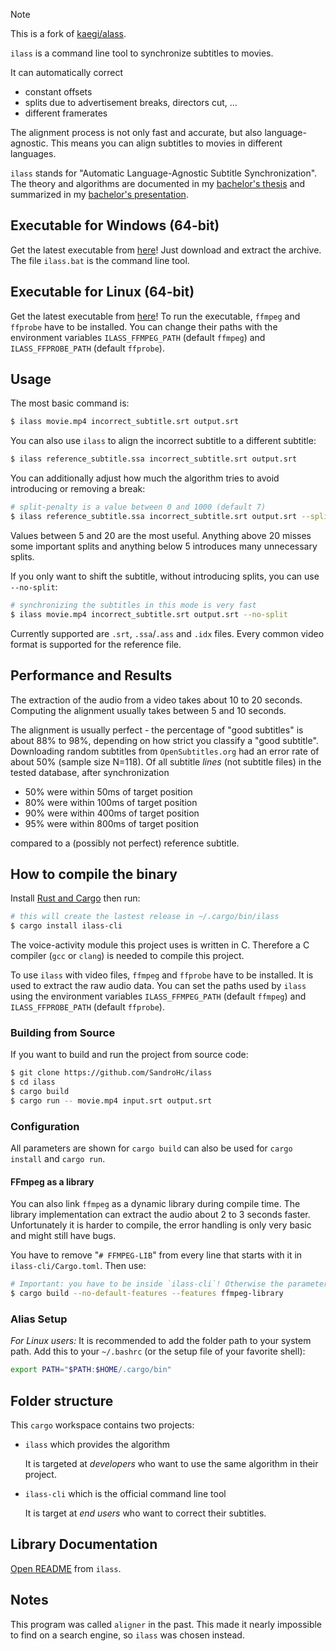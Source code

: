 > [!NOTE]
> This is a fork of [kaegi/alass](https://github.com/kaegi/alass).

`ilass` is a command line tool to synchronize subtitles to movies.

It can automatically correct

 - constant offsets
 - splits due to advertisement breaks, directors cut, ...
 - different framerates

The alignment process is not only fast and
accurate, but also language-agnostic. This means
you can align subtitles to movies in different
languages.

`ilass` stands for "Automatic Language-Agnostic Subtitle Synchronization". The theory and algorithms
are documented in my [bachelor's thesis](documentation/thesis.pdf)
and summarized in my [bachelor's presentation](documentation/slides.pdf).


## Executable for Windows (64-bit)

Get the latest executable from [here](https://github.com/SandroHc/ilass/releases)! Just download and extract the archive. The file `ilass.bat` is the command line tool.

## Executable for Linux (64-bit)

Get the latest executable from [here](https://github.com/SandroHc/ilass/releases)! To run the executable, `ffmpeg` and
`ffprobe` have to be installed.
You can change their paths with the environment variables
`ILASS_FFMPEG_PATH` (default `ffmpeg`) and `ILASS_FFPROBE_PATH` (default `ffprobe`). 

## Usage

The most basic command is:

```bash
$ ilass movie.mp4 incorrect_subtitle.srt output.srt
```

You can also use `ilass` to align the incorrect subtitle to a different subtitle:

```bash
$ ilass reference_subtitle.ssa incorrect_subtitle.srt output.srt
```

You can additionally adjust how much the algorithm tries to avoid introducing or removing a break:

```bash
# split-penalty is a value between 0 and 1000 (default 7)
$ ilass reference_subtitle.ssa incorrect_subtitle.srt output.srt --split-penalty 10
```

Values between 5 and 20 are the most useful. Anything above 20 misses some important splits and anything below 5 introduces many unnecessary splits.

If you only want to shift the subtitle, without introducing splits, you can use `--no-split`:

```bash
# synchronizing the subtitles in this mode is very fast
$ ilass movie.mp4 incorrect_subtitle.srt output.srt --no-split
```

Currently supported are `.srt`, `.ssa`/`.ass` and `.idx` files. Every common video format is supported for the reference file.


## Performance and Results

The extraction of the audio from a video takes about 10 to 20 seconds. Computing the alignment usually takes between 5 and 10 seconds.

The alignment is usually perfect -
the percentage of "good subtitles" is about 88% to 98%, depending on how strict you classify a "good subtitle".
Downloading random subtitles
from `OpenSubtitles.org` had an error rate of about 50%
(sample size N=118).
Of all subtitle _lines_ (not subtitle files) in the tested database,
after synchronization

 - 50% were within 50ms of target position
 - 80% were within 100ms of target position
 - 90% were within 400ms of target position
 - 95% were within 800ms of target position

compared to a (possibly not perfect) reference subtitle.

## How to compile the binary

Install [Rust and Cargo](https://www.rust-lang.org/en-US/install.html) then run:

```bash
# this will create the lastest release in ~/.cargo/bin/ilass
$ cargo install ilass-cli
```


The voice-activity module this project uses is written in C. Therefore a C compiler (`gcc` or `clang`) is needed to compile this project.

To use `ilass` with video files, `ffmpeg` and `ffprobe` have to be installed. It is used to extract the raw audio data. You can set the paths used by `ilass` using the environment variables `ILASS_FFMPEG_PATH` (default `ffmpeg`) and `ILASS_FFPROBE_PATH` (default `ffprobe`). 

### Building from Source 

If you want to build and run the project from source code:

```bash
$ git clone https://github.com/SandroHc/ilass
$ cd ilass
$ cargo build
$ cargo run -- movie.mp4 input.srt output.srt
```

### Configuration

All parameters are shown for `cargo build` can also be used for `cargo install` and `cargo run`.

#### FFmpeg as a library

You can also link `ffmpeg` as a dynamic library during compile time. The library implementation can extract the audio about 2 to 3 seconds faster. Unfortunately it is harder to compile, the error handling is only very basic and might still have bugs.

You have to remove "`# FFMPEG-LIB`" from every line that starts with it in `ilass-cli/Cargo.toml`. Then use:

```bash
# Important: you have to be inside `ilass-cli`! Otherwise the parameters get ignored.
$ cargo build --no-default-features --features ffmpeg-library
```


### Alias Setup

*For Linux users:* It is recommended to add the folder path to your system path. Add this to your `~/.bashrc` (or the setup file of your favorite shell):

```bash
export PATH="$PATH:$HOME/.cargo/bin"
```

## Folder structure

This `cargo` workspace contains two projects:

  - `ilass` which provides the algorithm
  
    It is targeted at *developers* who want to use the same algorithm in their project.

  - `ilass-cli` which is the official command line tool

    It is target at *end users* who want to correct their subtitles.

## Library Documentation

[Open README](./ilass/README.md) from `ilass`.

## Notes

This program was called `aligner` in the past. This made it nearly impossible to find on a search engine, so `ilass` was chosen instead.
